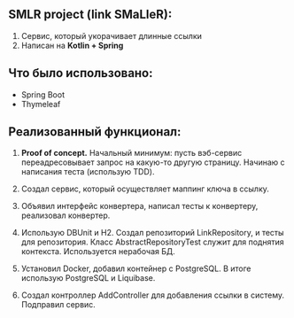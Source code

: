 ## SMLR project (link SMaLleR):
1. Сервис, который укорачивает длинные ссылки
2. Написан на **Kotlin + Spring**

## Что было использовано:
- Spring Boot
- Thymeleaf

## Реализованный функционал:
1. **Proof of concept.**
Начальный минимум: пусть вэб-сервис переадресовывает запрос на какую-то другую страницу.
Начинаю с написания теста (использую TDD).

2. Создал сервис, который осуществляет маппинг ключа в ссылку.

3. Объявил интерфейс конвертера, написал тесты к конвертеру, реализовал конвертер.

4. Использую DBUnit и H2.
Создал репозиторий LinkRepository, и тесты для репозитория.
Класс AbstractRepositoryTest служит для поднятия контекста.
Используется нерабочая БД.

5. Установил Docker, добавил контейнер с PostgreSQL.
В итоге использую PostgreSQL и Liquibase.

6. Создал контроллер AddController для добавления ссылки в систему.
Подправил сервис.
